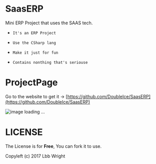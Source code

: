 # SaasERP
Mini ERP Project that uses the SAAS tech.

* `It's an ERP Project `

* `Use the CSharp lang`

* `Make it just for fun`

* `Contains nonthing that's seriouse`
 
# ProjectPage

Go to the website to get it -> [https://github.com/DoubleIce/SaasERP](https://github.com/DoubleIce/SaasERP)

![image loading ...](https://github.com/DoubleIce/SaasERP/blob/master/Image/SAAS.png)
 
# LICENSE

The License is for **Free**, You can fork it to use.

Copyleft (c) 2017 Lbb Wright
 